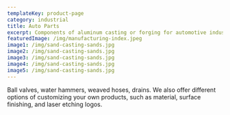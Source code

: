 ```yaml
---
templateKey: product-page
category: industrial
title: Auto Parts
excerpt: Components of aluminum casting or forging for automotive industries, such as pedals, frames, structures, bolts and carburetors.
featuredImage: /img/manufacturing-index.jpeg
image1: /img/sand-casting-sands.jpg
image2: /img/sand-casting-sands.jpg
image3: /img/sand-casting-sands.jpg
image4: /img/sand-casting-sands.jpg
image5: /img/sand-casting-sands.jpg
---
```


Ball valves, water hammers, weaved hoses, drains. We also offer different options of customizing your own products, such as material, surface finishing, and laser etching logos. 

